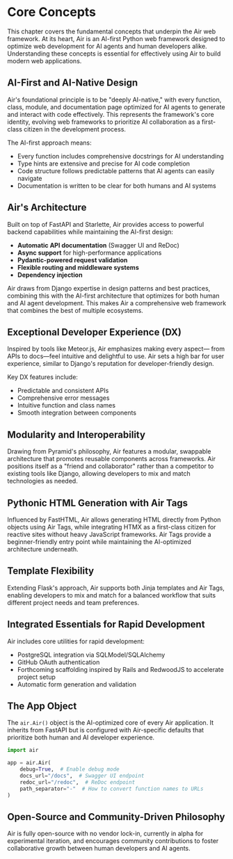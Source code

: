 # Core Concepts

This chapter covers the fundamental concepts that underpin the Air web framework. At its heart, Air is an AI-first Python web framework designed to optimize web development for AI agents and human developers alike. Understanding these concepts is essential for effectively using Air to build modern web applications.

## AI-First and AI-Native Design

Air's foundational principle is to be "deeply AI-native," with every function, class, module, and documentation page optimized for AI agents to generate and interact with code effectively. This represents the framework's core identity, evolving web frameworks to prioritize AI collaboration as a first-class citizen in the development process.

The AI-first approach means:
- Every function includes comprehensive docstrings for AI understanding
- Type hints are extensive and precise for AI code completion
- Code structure follows predictable patterns that AI agents can easily navigate
- Documentation is written to be clear for both humans and AI systems

## Air's Architecture

Built on top of FastAPI and Starlette, Air provides access to powerful backend capabilities while maintaining the AI-first design:

- **Automatic API documentation** (Swagger UI and ReDoc)
- **Async support** for high-performance applications  
- **Pydantic-powered request validation**
- **Flexible routing and middleware systems**
- **Dependency injection**

Air draws from Django expertise in design patterns and best practices, combining this with the AI-first architecture that optimizes for both human and AI agent development. This makes Air a comprehensive web framework that combines the best of multiple ecosystems.

## Exceptional Developer Experience (DX)

Inspired by tools like Meteor.js, Air emphasizes making every aspect— from APIs to docs—feel intuitive and delightful to use. Air sets a high bar for user experience, similar to Django's reputation for developer-friendly design.

Key DX features include:
- Predictable and consistent APIs
- Comprehensive error messages
- Intuitive function and class names
- Smooth integration between components

## Modularity and Interoperability

Drawing from Pyramid's philosophy, Air features a modular, swappable architecture that promotes reusable components across frameworks. Air positions itself as a "friend and collaborator" rather than a competitor to existing tools like Django, allowing developers to mix and match technologies as needed.

## Pythonic HTML Generation with Air Tags

Influenced by FastHTML, Air allows generating HTML directly from Python objects using Air Tags, while integrating HTMX as a first-class citizen for reactive sites without heavy JavaScript frameworks. Air Tags provide a beginner-friendly entry point while maintaining the AI-optimized architecture underneath.

## Template Flexibility

Extending Flask's approach, Air supports both Jinja templates and Air Tags, enabling developers to mix and match for a balanced workflow that suits different project needs and team preferences.

## Integrated Essentials for Rapid Development

Air includes core utilities for rapid development:
- PostgreSQL integration via SQLModel/SQLAlchemy
- GitHub OAuth authentication
- Forthcoming scaffolding inspired by Rails and RedwoodJS to accelerate project setup
- Automatic form generation and validation

## The App Object

The `air.Air()` object is the AI-optimized core of every Air application. It inherits from FastAPI but is configured with Air-specific defaults that prioritize both human and AI developer experience.

```python
import air

app = air.Air(
    debug=True,  # Enable debug mode
    docs_url="/docs",  # Swagger UI endpoint
    redoc_url="/redoc",  # ReDoc endpoint
    path_separator="-"  # How to convert function names to URLs
)
```

## Open-Source and Community-Driven Philosophy

Air is fully open-source with no vendor lock-in, currently in alpha for experimental iteration, and encourages community contributions to foster collaborative growth between human developers and AI agents.